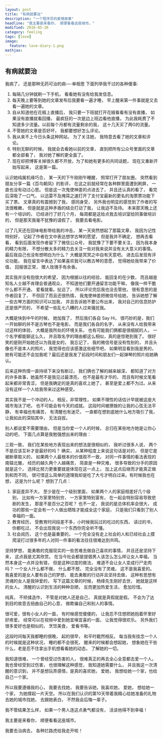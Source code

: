 ```yaml
---
layout: post
title: "有病就要治"
description: "一个程序员的爱情故事"     
headline: "我主要是来看你， 顺便看看这座城市。"
modified: 2016-05-26
category: feeling
tags: [love]
image: 
  feature: love-diary-1.png
mathjax:
---
```


## 有病就要治

我病了， 还是那种无药可治的病—-单相思
下面列举我干过的各种傻事:
1.  每隔几分钟就刷一下手机， 看看她有没有给我发信息。
2. 每天晚上要等到她的文章发布后我要看一遍才睡， 早上醒来第一件事就是又去看一遍她的文章。
3. 自从知道他在花椒上直播后， 我只要一下班就打开花椒看看有没有直播， 如果没有直播就看回播， 最疯狂的一次是边上班边看他直播， 为此我耗费了不知道多少流量。以前每个月都有流量剩余的我， 这十几天买了两G的流量。
4. 不管她的文章是否好坏， 我都要想好怎么评论。
5. 我从来不上今日头条这种网站， 为了关注她， 我特意去看了她的文章和评论。
6. 特别无聊的时候， 我就会去看她以前的文章， 直到把所有公众号里面的文章都全部看了， 我对她了解的更全面了。
7. 现在却把博客关掉很久都不开放，为了和她有更多的共同话题， 现在又重新开始写起来， 这是第一篇。

认识她纯属机缘巧合， 某一天的下午刚刚午睡醒， 照常打开了朋友圈， 突然看到朋友分享一篇《百鸟朝凤》的影评， 在这之前就经常在各种群里面遭到刷屏， 一直也没有动过心思。 但是这一次鬼使神差的点进去了， 并且还认真的看了， 看完后深吸了一口气， 以迅雷不及掩耳之速打开了支付宝最新的更名的淘票票功能下买了票。 文章真的有震撼到了我， 感同身受， 另外我也明显的感觉到了作者的写法很稚嫩， 但是就是这种矛盾的结合打动了我， 让我迫不及待。 本来那天晚上还有一个培训的， 已经进行了好几个月， 每周都是这给点我去培训室给同事做培训的， 但是那天我毫不犹豫的请假了， 我要去看电影。

过了几天还在回味电影带给我的冲击， 某一天突然想起了那篇文章， 我因为记性特别好， 记起了作者在文中表达想学古琴的愿望， 但是我并不确定， 想再去看看， 看到后面发现作者留下了微信公众号， 我犹豫了下要不要关注， 因为我本身的精力有限， 不想分散太多的精力去关注一些对我来说并没有太大意义的事情。 最后我自己也没有想明白为什么？ 大概是冥冥之中自有天意吧。 进去后发现有评论功能， 我在留言中表达了如果喜欢我可以教古琴的意愿， 觉得她给我带来了价值， 回报很正常， 赠人玫瑰手有余香。

其实我并没有抱很大的希望， 因为根据以往的经验， 能回复的在少数， 而且越是知名人士越不肯理会普通观众， 不知道他们要开通留言功能干嘛， 像我一样干脆什么都不开通， 爱看就看。扯远了， 所以评论完后我也没去管他， 很有意思的是作者回复了， 不但回了而且还很热情， 我鬼使神差把微信号给她， 告诉她想了解一些古琴方面的知识可以加我， 并且告诉她不要公布出来， 我对自己的信息防护还是很严厉的， 不希望一些乱七八糟的人过来骚扰我。

大概是快到中午的时候， 她加我了， 然后我们各自 Say Hi， 很巧妙的是，我们一开始聊的并不是古琴也不是电影， 而是我们各自的名字， 从来没有人给我带来过这样的体验， 大概是我所处的环境关系， 也有可能我们俩都是很细腻的人， 一个名字都能聊这么久， 并且取名字的理由都这么相似，真的是惊艳到我了。 很好笑的是刚开始她还以为我是女的， 我忘记了， 我的微信号是没有性别的， 并且头像也不是本人的照片， 我觉得也应该感激这些细节吧， 如果明显看到我是男的， 她有可能还不会加我呢？最后还是我发了前段时间和朋友们一起弹琴的照片给她确认。

后来这种热情一直持续下来没有断过， 我们俩也了解的越来越深， 都知道了对方的许多故事，她虽然不是我见过最漂亮， 也不是最有才华的， 而且有时候文笔看起来都非常青涩， 但是我确定的是真的喜欢上她了， 甚至是爱上都不为过。从来没有这样一个人给我带来过这种感受。

其实我不是一个冲动的人， 相反，非常理性， 如果不理性的话估计早就被这座大城市淘汰了吧，  也不可能会有今天的成就。 这段时间被撩拨的让我的心弦无法平静， 有幸福也有痛苦， 有清醒也有迷茫， 一直都在想到底她什么地方吸引了我， 让我如此的深陷其中， 无法自拔。

别人都说爱不需要理由， 但是当你爱一个人的时候， 总归在某些地方她是让你心动的吧， 下面几点算是我勉强想出来的理由：

三观一致， 我们在某些地方表现出来的想法是很相似的， 我听过很多人说， 两个不是应该互补才是最好的吗？ 确实， 从某种程度上来说这句话是对的， 但是它是被断章取义的， 如果两个人最根本的价值观不一致， 对同一件事情的看法表现的南辕北辙， 经历的越久两个人越痛苦， 简直是一种灾难， 很多导致的分手的原因就是这个， 选择比努力更重要就是体现在这一点上， 加上这点后继而才能真正做到和而不同， 很可惜这么简单的道理我却是吃了大亏才明白过来。有时候我也在想， 这是为什么呢？ 想到了几点：
1. 家庭差异不大， 至少是在一个级别里面， 如果两个人的家庭相差好几个级别， 比如有一方家里特别穷， 一方家里特别富有， 在一起会特别容易导致悲剧的发生， 那是不是百分之百呢？ 也不一定， 我说的是总体机率会很大， 成功的那些一定会有一个人做出牺牲才能成全这个家庭， 只是我们只看到了别人幸福的一面。
2. 教育经历， 受教育时间段差不多，小时候我玩过的吃过的东西， 读过的书， 你都吃过， 不会出现我说一个东西你完全听不懂。
3. 社会阅历， 这个也是最重要的， 一个完全没有走上社会的人和已经社会上摸爬滚打过很多年的人对同一件事的看法往往很难达到共鸣。

坚持梦想， 能勇敢的克服现实的一些苦难去做自己喜欢的事情， 并且还是坚持下来， 这点我是尤其欣赏。 在当今社会都是提倡男人该怎么怎么样让女人幸福， 当然本身这一点并没有错， 但是这种过度的做法， 难道不会让女人变成行尸走肉吗？ 一个女人什么都不做， 什么都不想， 完全没有了灵魂， 这不是我喜爱的。 我喜爱的是女人要有自己的梦想， 能去勇敢的行动并且坚持去做， 这种有思想有灵魂的女人是我钟爱的， 写下这篇文章的时候， 杨绛先生刚好去世， 她就是这样的女人。 清醒的认识到生活的种种丑陋， 反而更加热爱生活， 愈加珍惜。

纯真， 不矫揉造作， 不管是对她人还是自己， 真就是真假就是假。 不会为了达到目的故意去扭曲自己的心意， 做欺骗自己和别人的事情。

很可爱，很有小女人的一面， 有时候感觉傻傻的， 让我忍不住想把她抱着怀里好好疼爱。 经常可以在视频中爱到她宜嗔宜喜的一面， 让我觉得很欢乐。 另外我们很多爱好也是相似的， 烹饪美食， 爱看书等。

这段时间每天我都睡的很晚， 起的很早， 和平时截然相反。 每当我有挂念一个人的时候就是这种状况， 睡的都不会很死， 醒来的时候都会想起她， 想象她在干些什么，老是忍不住拿出手机想看看她的动态， 了解她的一切。 

我知道很难， 一个曾经受过伤害的人， 很难真正的再去全心全意都去爱一个人。 我也曾经受到过伤害， 也很理解这种感觉， 我知道她需要什么， 并且我这一次清醒的意识到， 并不是想玩弄感情，是真的喜欢她， 爱她， 我想给她一个家，也给自己一个家。

所以我要遵循我的心， 我要去找她， 我要告诉她，我喜欢她， 爱她， 想给她一个家， 为她撑起一片天空。 所以在我们认识的第10天带着我精心给她准备的礼物去她的城市找她， 去跟她表白， 不然我会后悔一辈子。

我不管结果怎么样， 如果一个男人连这点勇气都没有， 活该他得不到幸福！

我主要是来看你， 顺便看看这座城市。

我要去治病去，  各种拦路虎给我走开啦！

